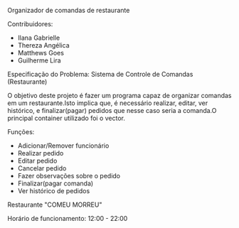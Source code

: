 Organizador de comandas de restaurante

Contribuidores:

- Ilana Gabrielle
- Thereza Angélica
- Matthews Goes
- Guilherme Lira

Especificação do Problema:
Sistema de Controle de Comandas (Restaurante)

O objetivo deste projeto é fazer um programa capaz de organizar comandas em um restaurante.Isto implica que, é necessário realizar, editar, ver histórico, e finalizar(pagar) pedidos que nesse caso seria a comanda.O principal container utilizado foi o vector.



Funções:

- Adicionar/Remover funcionário
- Realizar pedido
- Editar pedido
- Cancelar pedido
- Fazer observações sobre o pedido
- Finalizar(pagar comanda)
- Ver histórico de pedidos




Restaurante "COMEU MORREU"

Horário de funcionamento: 12:00 - 22:00



